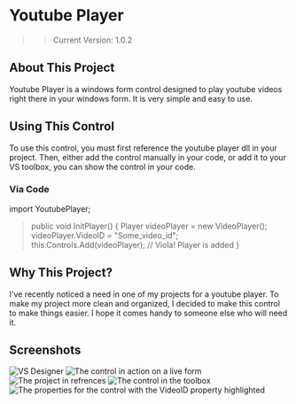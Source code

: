 # Youtube Player

>> Current Version: 1.0.2

## About This Project
Youtube Player is a windows form control designed to play youtube videos right there in your windows form. It is very simple and easy to use.

## Using This Control
To use this control, you must first reference the youtube player dll in your project. Then, either add the control manually in your code, or add it to your VS toolbox, you can show the control in your code.

### Via Code
import YoutubePlayer;
> public void InitPlayer()
> {
>   Player videoPlayer = new VideoPlayer();
>	videoPlayer.VideoID = "Some_video_id";
>	this.Controls.Add(videoPlayer);
>	// Viola! Player is added
> }

## Why This Project?
I've recently noticed a need in one of my projects for a youtube player. To make my project more clean and organized, I decided to make this control to make things easier. I hope it comes handy to someone else who will need it.

## Screenshots

![VS Designer](https://i.imgur.com/RdfxwV3.png)
![The control in action on a live form](https://i.imgur.com/eaqRV8d.png)
![The project in refrences](https://i.imgur.com/c7uNDux.png)
![The control in the toolbox](https://i.imgur.com/Zx5412h.png)
![The properties for the control with the VideoID property highlighted](https://i.imgur.com/IgtIY29.png)
